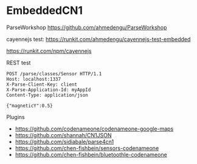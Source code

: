 # EmbeddedCN1

ParseWorkshop 
https://github.com/ahmedengu/ParseWorkshop

cayennejs test:
https://runkit.com/ahmedengu/cayennejs-test-embedded

https://runkit.com/npm/cayennejs

REST test

```
POST /parse/classes/Sensor HTTP/1.1
Host: localhost:1337
X-Parse-Client-Key: client
X-Parse-Application-Id: myAppId
Content-Type: application/json

{"magneticY":0.5}
```

Plugins

* https://github.com/codenameone/codenameone-google-maps
* https://github.com/shannah/CN1JSON
* https://github.com/sidiabale/parse4cn1
* https://github.com/chen-fishbein/sensors-codenameone
* https://github.com/chen-fishbein/bluetoothle-codenameone
